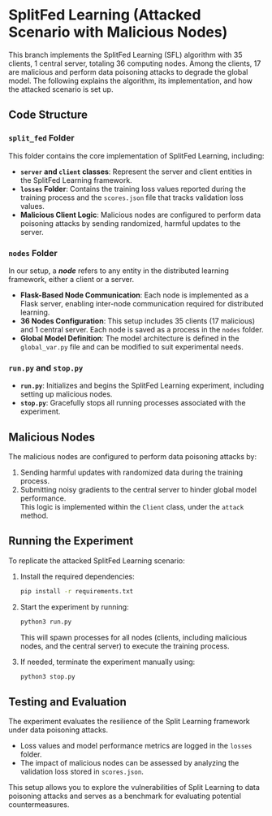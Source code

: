 # SplitFed Learning (Attacked Scenario with Malicious Nodes)

This branch implements the SplitFed Learning (SFL) algorithm with 35 clients, 1 central server, totaling 36 computing nodes. Among the clients, 17 are malicious and perform data poisoning attacks to degrade the global model. The following explains the algorithm, its implementation, and how the attacked scenario is set up.

## Code Structure

### `split_fed` Folder

This folder contains the core implementation of SplitFed Learning, including:  
- **`server` and `client` classes**: Represent the server and client entities in the SplitFed Learning framework.  
- **`losses` Folder**: Contains the training loss values reported during the training process and the `scores.json` file that tracks validation loss values.  
- **Malicious Client Logic**: Malicious nodes are configured to perform data poisoning attacks by sending randomized, harmful updates to the server.  

### `nodes` Folder

In our setup, a ***node*** refers to any entity in the distributed learning framework, either a client or a server.  

- **Flask-Based Node Communication**: Each node is implemented as a Flask server, enabling inter-node communication required for distributed learning.  
- **36 Nodes Configuration**: This setup includes 35 clients (17 malicious) and 1 central server. Each node is saved as a process in the `nodes` folder.  
- **Global Model Definition**: The model architecture is defined in the `global_var.py` file and can be modified to suit experimental needs.  

### `run.py` and `stop.py`  

- **`run.py`**: Initializes and begins the SplitFed Learning experiment, including setting up malicious nodes.  
- **`stop.py`**: Gracefully stops all running processes associated with the experiment.  

## Malicious Nodes  

The malicious nodes are configured to perform data poisoning attacks by:  
1. Sending harmful updates with randomized data during the training process.  
2. Submitting noisy gradients to the central server to hinder global model performance.  
This logic is implemented within the `Client` class, under the `attack` method.  

## Running the Experiment  

To replicate the attacked SplitFed Learning scenario:  

1. Install the required dependencies:  
   ```bash
   pip install -r requirements.txt

2. Start the experiment by running:
   ```bash
   python3 run.py
   ```
   This will spawn processes for all nodes (clients, including malicious nodes, and the central server) to execute the training process.

3. If needed, terminate the experiment manually using:
   ```bash
   python3 stop.py
   ```

## Testing and Evaluation
The experiment evaluates the resilience of the Split Learning framework under data poisoning attacks.

- Loss values and model performance metrics are logged in the `losses` folder.
- The impact of malicious nodes can be assessed by analyzing the validation loss stored in `scores.json`.

This setup allows you to explore the vulnerabilities of Split Learning to data poisoning attacks and serves as a benchmark for evaluating potential countermeasures.

